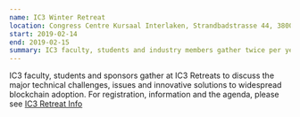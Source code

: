 ```yaml
---
name: IC3 Winter Retreat
location: Congress Centre Kursaal Interlaken, Strandbadstrasse 44, 3800 Interlaken, Switzerland
start: 2019-02-14
end: 2019-02-15
summary: IC3 faculty, students and industry members gather twice per year to discuss the major technical challenges and innovative solutions to widespread blockchain adoption.
---
```


IC3 faculty, students and sponsors gather at IC3 Retreats to discuss the major technical challenges, issues and innovative solutions to widespread blockchain adoption. For registration, information and the agenda, please see <a
        href="https://github.com/bl4ck5un/ic3-website/blob/master/files/retreat/IC3.website.2019.Winter.Retreat.pdf">IC3 Retreat Info</a>


      
